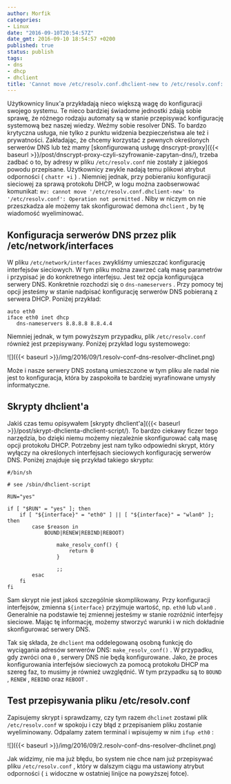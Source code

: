 ```yaml
---
author: Morfik
categories:
- Linux
date: "2016-09-10T20:54:57Z"
date_gmt: 2016-09-10 18:54:57 +0200
published: true
status: publish
tags:
- dns
- dhcp
- dhclient
title: 'Cannot move /etc/resolv.conf.dhclient-new to /etc/resolv.conf: Operation not permitted'
---
```


Użytkownicy linux'a przykładają nieco większą wagę do konfiguracji swojego systemu. Te nieco
bardziej świadome jednostki zdają sobie sprawę, że różnego rodzaju automaty są w stanie przepisywać
konfigurację systemową bez naszej wiedzy. Weźmy sobie resolver DNS. To bardzo krytyczna usługa, nie
tylko z punktu widzenia bezpieczeństwa ale też i prywatności. Zakładając, że chcemy korzystać z
pewnych określonych serwerów DNS lub też mamy [skonfigurowaną usługę
dnscrypt-proxy]({{< baseurl >}}/post/dnscrypt-proxy-czyli-szyfrowanie-zapytan-dns/), trzeba zadbać
o to, by adresy w pliku `/etc/resolv.conf` nie zostały z jakiegoś powodu przepisane. Użytkownicy
zwykle nadają temu plikowi atrybut odporności ( `chattr +i` ) . Niemniej jednak, przy pobieraniu
konfiguracji sieciowej za sprawą protokołu DHCP, w logu można zaobserwować komunikat: `mv: cannot
move '/etc/resolv.conf.dhclient-new' to '/etc/resolv.conf': Operation not permitted` . Niby w niczym
on nie przeszkadza ale możemy tak skonfigurować demona `dhclient` , by tę wiadomość wyeliminować.

<!--more-->
## Konfiguracja serwerów DNS przez plik /etc/network/interfaces

W pliku `/etc/network/interfaces` zwykliśmy umieszczać konfigurację interfejsów sieciowych. W tym
pliku można zawrzeć całą masę parametrów i przypisać je do konkretnego interfejsu. Jest też opcja
konfigurująca serwery DNS. Konkretnie rozchodzi się o `dns-nameservers` . Przy pomocy tej opcji
jesteśmy w stanie nadpisać konfigurację serwerów DNS pobieraną z serwera DHCP. Poniżej przykład:

    auto eth0
    iface eth0 inet dhcp
       dns-nameservers 8.8.8.8 8.8.4.4

Niemniej jednak, w tym powyższym przypadku, plik `/etc/resolv.conf` również jest przepisywany.
Poniżej przykład logu systemowego:

![]({{< baseurl >}}/img/2016/09/1.resolv-conf-dns-resolver-dhclinet.png)

Może i nasze serwery DNS zostaną umieszczone w tym pliku ale nadal nie jest to konfiguracja, która
by zaspokoiła te bardziej wyrafinowane umysły informatyczne.

## Skrypty dhclient'a

Jakiś czas temu opisywałem [skrypty
dhclient'a]({{< baseurl >}}/post/skrypt-dhclienta-dhclient-script/). To bardzo ciekawy ficzer tego
narzędzia, bo dzięki niemu możemy niezależnie skonfigurować całą masę opcji protokołu DHCP.
Potrzebny jest nam tylko odpowiedni skrypt, który wyłączy na określonych interfejsach sieciowych
konfigurację serwerów DNS. Poniżej znajduje się przykład takiego skryptu:

    #/bin/sh

    # see /sbin/dhclient-script

    RUN="yes"

    if [ "$RUN" = "yes" ]; then
        if [ "${interface}" = "eth0" ] || [ "${interface}" = "wlan0" ]; then
            case $reason in
                BOUND|RENEW|REBIND|REBOOT)

                    make_resolv_conf() {
                        return 0
                    }

                    ;;
            esac
        fi
    fi

Sam skrypt nie jest jakoś szczególnie skomplikowany. Przy konfiguracji interfejsów, zmienna
`${interface}` przyjmuje wartość, np. `eth0` lub `wlan0` . Generalnie na podstawie tej zmiennej
jesteśmy w stanie rozróżnić interfejsy sieciowe. Mając tę informację, możemy stworzyć warunki i w
nich dokładnie skonfigurować serwery DNS.

Tak się składa, że `dhclient` ma oddelegowaną osobną funkcję do wyciągania adresów serwerów DNS:
`make_resolv_conf()` . W przypadku, gdy zwróci ona `0` , serwery DNS nie będą konfigurowane. Jako,
że proces konfigurowania interfejsów sieciowych za pomocą protokołu DHCP ma szereg faz, to musimy
je również uwzględnić. W tym przypadku są to `BOUND` , `RENEW` , `REBIND` oraz `REBOOT` .

## Test przepisywania pliku /etc/resolv.conf

Zapisujemy skrypt i sprawdzamy, czy tym razem `dhclinet` zostawi plik `/etc/resolv.conf` w spokoju i
czy błąd z przepisaniem pliku zostanie wyeliminowany. Odpalamy zatem terminal i wpisujemy w nim
`ifup eth0` :

![]({{< baseurl >}}/img/2016/09/2.resolv-conf-dns-resolver-dhclinet.png)

Jak widzimy, nie ma już błędu, bo system nie chce nam już przepisywać pliku `/etc/resolv.conf` ,
który w dalszym ciągu ma ustawiony atrybut odporności ( `i` widoczne w ostatniej linijce na
powyższej fotce).
